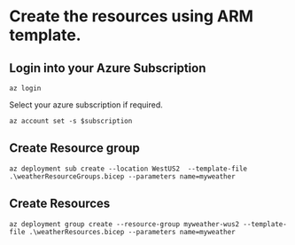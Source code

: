 # Create the resources using ARM template.

## Login into your Azure Subscription
`az login`

Select your azure subscription if required.

` az account set -s $subscription `

## Create Resource group
` az deployment sub create --location WestUS2  --template-file .\weatherResourceGroups.bicep --parameters name=myweather `

## Create Resources
` az deployment group create --resource-group myweather-wus2 --template-file .\weatherResources.bicep --parameters name=myweather `
